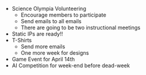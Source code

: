 <ul>
	<li>Science Olympia Volunteering
<ul>
	<li>Encourage members to participate</li>
	<li>Send emails to all emails</li>
	<li>There are going to be two instructional meetings</li>
</ul>
</li>
	<li>Static IPs are ready!!</li>
	<li>T-Shirts
<ul>
	<li>Send more emails</li>
	<li>One more week for designs</li>
</ul>
</li>
	<li>Game Event for April 14th</li>
	<li>AI Competition for week-end before dead-week</li>
</ul>
&nbsp;